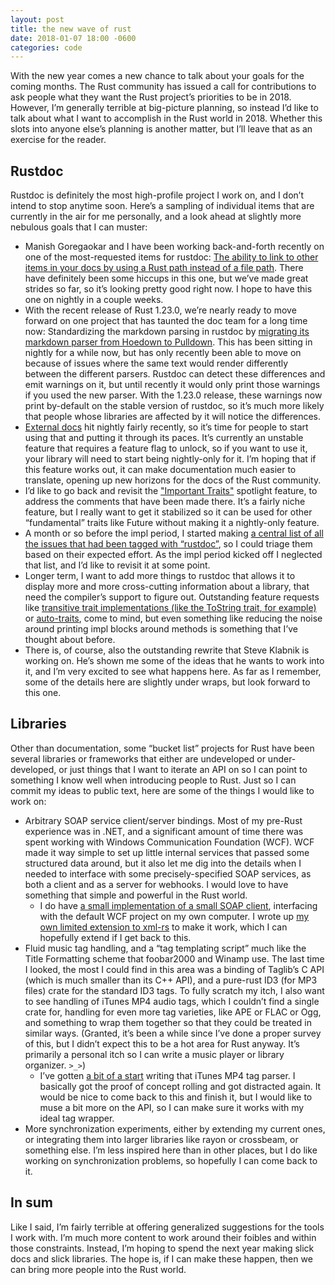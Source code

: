 ```yaml
---
layout: post
title: the new wave of rust
date: 2018-01-07 18:00 -0600
categories: code
---
```


With the new year comes a new chance to talk about your goals for the coming months. The Rust
community has issued a call for contributions to ask people what they want the Rust project’s
priorities to be in 2018. However, I’m generally terrible at big-picture planning, so instead I’d
like to talk about what I want to accomplish in the Rust world in 2018. Whether this slots into
anyone else’s planning is another matter, but I’ll leave that as an exercise for the reader.

## Rustdoc

Rustdoc is definitely the most high-profile project I work on, and I don’t intend to stop anytime
soon. Here’s a sampling of individual items that are currently in the air for me personally, and a
look ahead at slightly more nebulous goals that I can muster:

- Manish Goregaokar and I have been working back-and-forth recently on one of the most-requested
  items for rustdoc: [The ability to link to other items in your docs by using a Rust path instead
  of a file path][intra-paths]. There have definitely been some hiccups in this one, but we’ve made
  great strides so far, so it’s looking pretty good right now. I hope to have this one on nightly in
  a couple weeks.
- With the recent release of Rust 1.23.0, we’re nearly ready to move forward on one project that has
  taunted the doc team for a long time now: Standardizing the markdown parsing in rustdoc by
  [migrating its markdown parser from Hoedown to Pulldown][pulldown]. This has been sitting in
  nightly for a while now, but has only recently been able to move on because of issues where the
  same text would render differently between the different parsers. Rustdoc can detect these
  differences and emit warnings on it, but until recently it would only print those warnings if you
  used the new parser.  With the 1.23.0 release, these warnings now print by-default on the stable
  version of rustdoc, so it’s much more likely that people whose libraries are affected by it will
  notice the differences.
- [External docs] hit nightly fairly recently, so it’s time for people to start using that and
  putting it through its paces. It’s currently an unstable feature that requires a feature flag to
  unlock, so if you want to use it, your library will need to start being nightly-only for it. I’m
  hoping that if this feature works out, it can make documentation much easier to translate, opening
  up new horizons for the docs of the Rust community.
- I’d like to go back and revisit the ["Important Traits"] spotlight feature, to address the
  comments that have been made there. It’s a fairly niche feature, but I really want to get it
  stabilized so it can be used for other “fundamental” traits like Future without making it a
  nightly-only feature.
- A month or so before the impl period, I started making [a central list of all the issues that had
  been tagged with “rustdoc”][mega-list], so I could triage them based on their expected effort. As
  the impl period kicked off I neglected that list, and I’d like to revisit it at some point.
- Longer term, I want to add more things to rustdoc that allows it to display more and more
  cross-cutting information about a library, that need the compiler’s support to figure out.
  Outstanding feature requests like [transitive trait implementations (like the ToString trait, for
  example)][tostring] or [auto-traits], come to mind, but even something like reducing the noise
  around printing impl blocks around methods is something that I’ve thought about before.
- There is, of course, also the outstanding rewrite that Steve Klabnik is working on. He’s shown me
  some of the ideas that he wants to work into it, and I’m very excited to see what happens here. As
  far as I remember, some of the details here are slightly under wraps, but look forward to this one.

[intra-paths]: https://github.com/rust-lang/rust/pull/47046
[pulldown]: https://github.com/rust-lang/rust/issues/44229
[External docs]: https://github.com/rust-lang/rust/issues/44732
["Important Traits"]: https://github.com/rust-lang/rust/issues/45040
[mega-list]: https://github.com/nrc/dev-tools-team/issues/23
[tostring]: https://github.com/rust-lang/rust/issues/33772
[auto-traits]: https://github.com/rust-lang/rust/issues/17606

## Libraries

Other than documentation, some “bucket list” projects for Rust have been several libraries or
frameworks that either are undeveloped or under-developed, or just things that I want to iterate an
API on so I can point to something I know well when introducing people to Rust. Just so I can commit
my ideas to public text, here are some of the things I would like to work on:

- Arbitrary SOAP service client/server bindings. Most of my pre-Rust experience was in .NET, and a
  significant amount of time there was spent working with Windows Communication Foundation (WCF). WCF
  made it way simple to set up little internal services that passed some structured data around, but
  it also let me dig into the details when I needed to interface with some precisely-specified SOAP
  services, as both a client and as a server for webhooks. I would love to have something that simple
  and powerful in the Rust world.
  - I do have [a small implementation of a small SOAP client][soap-test], interfacing with the
    default WCF project on my own computer. I wrote up [my own limited extension to
    xml-rs][sulfate-xml] to make it work, which I can hopefully extend if I get back to this.
- Fluid music tag handling, and a “tag templating script” much like the Title Formatting scheme that
  foobar2000 and Winamp use. The last time I looked, the most I could find in this area was a binding
  of Taglib’s C API (which is much smaller than its C++ API), and a pure-rust ID3 (for MP3 files)
  crate for the standard ID3 tags. To fully scratch my itch, I also want to see handling of iTunes MP4
  audio tags, which I couldn’t find a single crate for, handling for even more tag varieties, like APE
  or FLAC or Ogg, and something to wrap them together so that they could be treated in similar ways.
  (Granted, it’s been a while since I’ve done a proper survey of this, but I didn’t expect this to be
  a hot area for Rust anyway. It’s primarily a personal itch so I can write a music player or library
  organizer. `>_>`)
  - I’ve gotten [a bit of a start][mp4tag-test] writing that iTunes MP4 tag parser. I basically got
    the proof of concept rolling and got distracted again. It would be nice to come back to this and
    finish it, but I would like to muse a bit more on the API, so I can make sure it works with my
    ideal tag wrapper.
- More synchronization experiments, either by extending my current ones, or integrating them into
  larger libraries like rayon or crossbeam, or something else. I’m less inspired here than in other
  places, but I do like working on synchronization problems, so hopefully I can come back to it.

[soap-test]: https://github.com/QuietMisdreavus/rust-soap-test
[sulfate-xml]: https://github.com/QuietMisdreavus/sulfate-xml
[mp4tag-test]: https://github.com/QuietMisdreavus/mp4tag-rs

## In sum

Like I said, I’m fairly terrible at offering generalized suggestions for the tools I work with. I’m
much more content to work around their foibles and within those constraints. Instead, I’m hoping to
spend the next year making slick docs and slick libraries. The hope is, if I can make these happen,
then we can bring more people into the Rust world.
